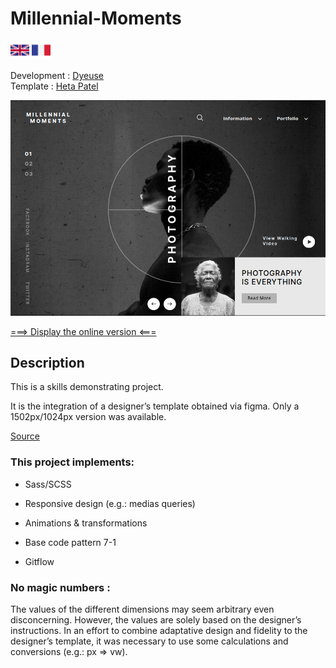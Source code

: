 # Millennial-Moments

[<img src="./media/british-flag.svg" alt="The British flag" style="width: 30px"/>](./README.md)
[<img src="./media/french-flag.svg" alt="The French flag" style="width: 30px"/>](README.fr.md)

Development : <ins>Dyeuse</ins><br />
Template : <ins>Heta Patel</ins>

<img src="./media/screenshot.png" alt="Screenshot of the final result" style="width: 600px"/>

[===> Display the online version <===](millennial-moments.netlify.app)

## Description

This is a skills demonstrating project.

It is the integration of a designer’s template obtained via figma. Only a 1502px/1024px version was available.

[Source](https://ui4free.com/website-templates/photography-figma-landing-page.htm)

### This project implements:

-   Sass/SCSS

-   Responsive design (e.g.: medias queries)

-   Animations & transformations

-   Base code pattern 7-1

-   Gitflow

### No magic numbers :

The values of the different dimensions may seem arbitrary even disconcerning. However, the values are solely based on the designer’s instructions. In an effort to combine adaptative design and fidelity to the designer’s template, it was necessary to use some calculations and conversions (e.g.: px => vw).
